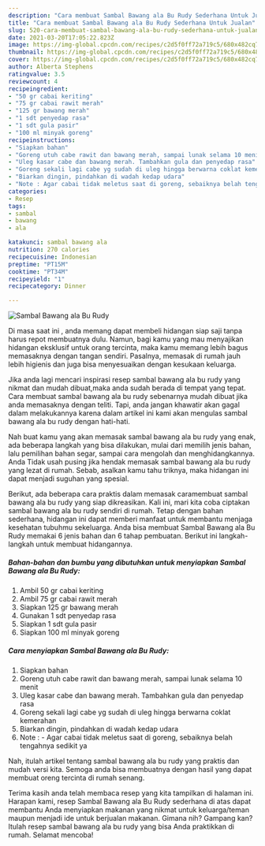 ```yaml
---
description: "Cara membuat Sambal Bawang ala Bu Rudy Sederhana Untuk Jualan"
title: "Cara membuat Sambal Bawang ala Bu Rudy Sederhana Untuk Jualan"
slug: 520-cara-membuat-sambal-bawang-ala-bu-rudy-sederhana-untuk-jualan
date: 2021-03-20T17:05:22.823Z
image: https://img-global.cpcdn.com/recipes/c2d5f0ff72a719c5/680x482cq70/sambal-bawang-ala-bu-rudy-foto-resep-utama.jpg
thumbnail: https://img-global.cpcdn.com/recipes/c2d5f0ff72a719c5/680x482cq70/sambal-bawang-ala-bu-rudy-foto-resep-utama.jpg
cover: https://img-global.cpcdn.com/recipes/c2d5f0ff72a719c5/680x482cq70/sambal-bawang-ala-bu-rudy-foto-resep-utama.jpg
author: Alberta Stephens
ratingvalue: 3.5
reviewcount: 4
recipeingredient:
- "50 gr cabai keriting"
- "75 gr cabai rawit merah"
- "125 gr bawang merah"
- "1 sdt penyedap rasa"
- "1 sdt gula pasir"
- "100 ml minyak goreng"
recipeinstructions:
- "Siapkan bahan"
- "Goreng utuh cabe rawit dan bawang merah, sampai lunak selama 10 menit"
- "Uleg kasar cabe dan bawang merah. Tambahkan gula dan penyedap rasa"
- "Goreng sekali lagi cabe yg sudah di uleg hingga berwarna coklat kemerahan"
- "Biarkan dingin, pindahkan di wadah kedap udara"
- "Note : Agar cabai tidak meletus saat di goreng, sebaiknya belah tengahnya sedikit ya"
categories:
- Resep
tags:
- sambal
- bawang
- ala

katakunci: sambal bawang ala 
nutrition: 270 calories
recipecuisine: Indonesian
preptime: "PT15M"
cooktime: "PT34M"
recipeyield: "1"
recipecategory: Dinner

---
```



![Sambal Bawang ala Bu Rudy](https://img-global.cpcdn.com/recipes/c2d5f0ff72a719c5/680x482cq70/sambal-bawang-ala-bu-rudy-foto-resep-utama.jpg)

Di masa  saat ini , anda memang dapat membeli hidangan siap saji tanpa harus repot membuatnya dulu. Namun, bagi kamu yang mau menyajikan hidangan eksklusif untuk orang tercinta, maka kamu memang lebih bagus memasaknya dengan tangan sendiri. Pasalnya, memasak di rumah jauh lebih higienis dan juga bisa menyesuaikan dengan kesukaan keluarga.

Jika anda lagi mencari inspirasi resep sambal bawang ala bu rudy yang nikmat dan mudah dibuat,maka anda sudah berada di tempat yang tepat. Cara membuat sambal bawang ala bu rudy  sebenarnya mudah dibuat jika anda memasaknya dengan teliti. Tapi, anda jangan khawatir akan gagal dalam melakukannya 
karena dalam artikel ini kami akan mengulas sambal bawang ala bu rudy dengan hati-hati.  



Nah buat kamu yang akan memasak sambal bawang ala bu rudy yang enak, ada beberapa langkah yang bisa dilakukan, mulai dari memilih jenis bahan, lalu pemilihan bahan segar, sampai cara mengolah dan menghidangkannya. Anda Tidak usah pusing jika hendak memasak sambal bawang ala bu rudy yang lezat di rumah. Sebab, asalkan kamu  tahu triknya, maka hidangan ini dapat menjadi suguhan yang spesial.

Berikut, ada beberapa cara praktis  dalam memasak caramembuat sambal bawang ala bu rudy yang siap dikreasikan. Kali ini, mari kita coba ciptakan sambal bawang ala bu rudy sendiri di rumah. Tetap dengan bahan sederhana, hidangan ini dapat memberi manfaat untuk membantu menjaga kesehatan tubuhmu sekeluarga. Anda bisa membuat Sambal Bawang ala Bu Rudy memakai 6 jenis bahan dan 6 tahap pembuatan. Berikut ini langkah-langkah untuk membuat hidangannya.

<!--inarticleads1-->

##### Bahan-bahan dan bumbu yang dibutuhkan untuk menyiapkan Sambal Bawang ala Bu Rudy:

1. Ambil 50 gr cabai keriting
1. Ambil 75 gr cabai rawit merah
1. Siapkan 125 gr bawang merah
1. Gunakan 1 sdt penyedap rasa
1. Siapkan 1 sdt gula pasir
1. Siapkan 100 ml minyak goreng




<!--inarticleads2-->

##### Cara menyiapkan Sambal Bawang ala Bu Rudy:

1. Siapkan bahan
1. Goreng utuh cabe rawit dan bawang merah, sampai lunak selama 10 menit
1. Uleg kasar cabe dan bawang merah. Tambahkan gula dan penyedap rasa
1. Goreng sekali lagi cabe yg sudah di uleg hingga berwarna coklat kemerahan
1. Biarkan dingin, pindahkan di wadah kedap udara
1. Note : - Agar cabai tidak meletus saat di goreng, sebaiknya belah tengahnya sedikit ya




Nah, itulah artikel tentang  sambal bawang ala bu rudy  yang praktis dan mudah versi kita. Semoga anda bisa membuatnya dengan hasil yang dapat membuat oreng tercinta di rumah senang. 

Terima kasih anda telah membaca resep yang kita tampilkan di halaman ini. Harapan kami, resep  Sambal Bawang ala Bu Rudy sederhana di atas dapat membantu Anda menyiapkan makanan yang nikmat untuk keluarga/teman maupun menjadi ide untuk berjualan makanan. Gimana nih? Gampang kan? Itulah resep sambal bawang ala bu rudy yang bisa Anda praktikkan di rumah. Selamat mencoba!

